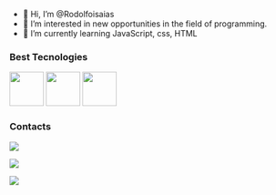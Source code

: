 - 👋 Hi, I’m @Rodolfoisaias
- 👀 I’m interested in new opportunities in the field of programming.
- 🌱 I’m currently learning JavaScript, css, HTML

### Best Tecnologies

<div>
<img src="https://cdn.jsdelivr.net/gh/devicons/devicon/icons/javascript/javascript-original.svg" width='60'/>
<img src="https://cdn.jsdelivr.net/gh/devicons/devicon/icons/css3/css3-original.svg"width='60'/>
<img src="https://cdn.jsdelivr.net/gh/devicons/devicon/icons/html5/html5-original.svg"width='60'/>
</div>

### Contacts
<div>
<a href="https://www.instagram.com/rodolfoisaias/">
<img src="https://img.shields.io/badge/Instagram-E4405F?style=for-the-badge&logo=instagram&logoColor=white" />
</a>
  
  <p><a href="https://www.linkedin.com/in/rodolfo-isaias-719832199/">
  <img src="https://img.shields.io/badge/LinkedIn-0077B5?style=for-the-badge&logo=linkedin&logoColor=white" />
    </a></p>
  
  <a href=" https://outlook.live.com/mail/0/">
    <img src="https://img.shields.io/badge/Microsoft_Outlook-0078D4?style=for-the-badge&logo=microsoft-outlook&logoColor=white" />

  </a>
<div/>
